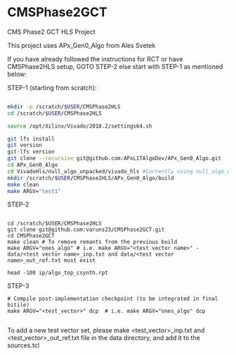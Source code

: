 # CMSPhase2GCT
CMS Phase2 GCT HLS Project

This project uses APx_Gen0_Algo from Ales Svetek

If you have already followed the instructions for RCT or have CMSPhase2HLS setup, GOTO STEP-2 else start with STEP-1 as mentioned below: 

STEP-1 (starting from scratch):
```bash

mkdir -p /scratch/$USER/CMSPhase2HLS
cd /scratch/$USER/CMSPhase2HLS

source /opt/Xilinx/Vivado/2018.2/settings64.sh

git lfs install
git version
git-lfs version
git clone --recursive git@github.com:APxL1TAlgoDev/APx_Gen0_Algo.git
cd APx_Gen0_Algo
cd VivadoHls/null_algo_unpacked/vivado_hls #Currently using null_algo_unpacked, make changes accordingly to use null_algo_stream
mkdir /scratch/$USER/CMSPhase2HLS/APx_Gen0_Algo/build
make clean
make ARGV="test1"
```

STEP-2
```

cd /scratch/$USER/CMSPhase2HLS
git clone git@github.com:varuns23/CMSPhase2GCT.git
cd CMSPhase2GCT
make clean # To remove remants from the previous build 
make ARGV="ones_algo" # i.e. make ARGV="<test vector name>" - data/<test vector name>_inp.txt and data/<test vector name>_out_ref.txt must exist

head -100 ip/algo_top_csynth.rpt

```

STEP-3
```
# Compile post-implementation checkpoint (to be integrated in final bitile)
make ARGV="<test_vector>" dcp  # i.e. make ARGV="ones_algo" dcp


```

To add a new test vector set, please make <test_vector>_inp.txt and <test_vector>_out_ref.txt  file in the data directory, and add it to the sources.tcl
